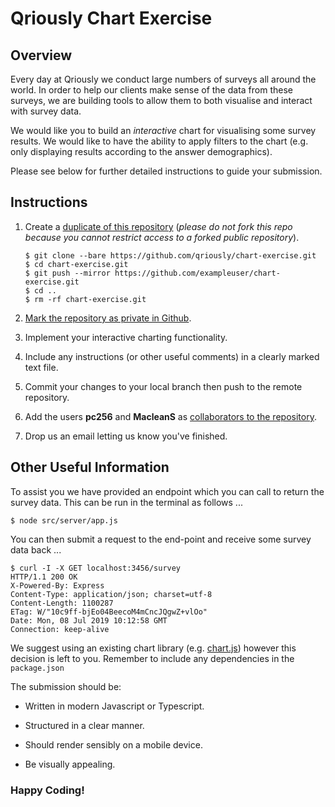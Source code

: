 # Qriously Chart Exercise

## Overview

Every day at Qriously we conduct large numbers of surveys all around the world. In order to help our clients make sense of the data from these surveys, we are building tools to allow them to both visualise and interact with survey data.

We would like you to build an *interactive* chart for visualising some survey results. We would like to have the ability to apply filters to the chart (e.g. only displaying results according to the answer demographics).

Please see below for further detailed instructions to guide your submission.

## Instructions

1. Create a [duplicate of this repository](https://help.github.com/en/articles/duplicating-a-repository.) 
(*please do not fork this repo because you cannot restrict access to a forked public repository*).
    ```
    $ git clone --bare https://github.com/qriously/chart-exercise.git
    $ cd chart-exercise.git
    $ git push --mirror https://github.com/exampleuser/chart-exercise.git
    $ cd .. 
    $ rm -rf chart-exercise.git
    ```

1. [Mark the repository as private in Github](https://help.github.com/en/articles/setting-repository-visibility#making-a-repository-private).

1. Implement your interactive charting functionality.

1. Include any instructions (or other useful comments) in a clearly marked text file.

1. Commit your changes to your local branch then push to the remote repository.

1. Add the users **pc256** and **MacleanS** as [collaborators to the repository](https://help.github.com/en/articles/inviting-collaborators-to-a-personal-repository).

1. Drop us an email letting us know you've finished.

## Other Useful Information 

To assist you we have provided an endpoint which you can call to return the survey data. This can be run in the terminal as follows ...

    $ node src/server/app.js
    
You can then submit a request to the end-point and receive some survey data back ...

    $ curl -I -X GET localhost:3456/survey
    HTTP/1.1 200 OK
    X-Powered-By: Express
    Content-Type: application/json; charset=utf-8
    Content-Length: 1100287
    ETag: W/"10c9ff-bjEo04BeecoM4mCncJQgwZ+vlOo"
    Date: Mon, 08 Jul 2019 10:12:58 GMT
    Connection: keep-alive

We suggest using an existing chart library (e.g. [chart.js](https://www.chartjs.org/)) however this decision is left to you. Remember to include any dependencies in the `package.json`
 
The submission should be:

- Written in modern Javascript or Typescript.

- Structured in a clear manner.

- Should render sensibly on a mobile device.

- Be visually appealing.

### Happy Coding!
